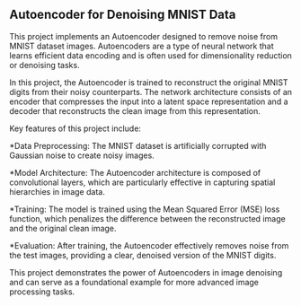 ## Autoencoder for Denoising MNIST Data

This project implements an Autoencoder designed to remove noise from MNIST dataset images. Autoencoders are a type of neural network that learns efficient data encoding and is often used for dimensionality reduction or denoising tasks.

In this project, the Autoencoder is trained to reconstruct the original MNIST digits from their noisy counterparts. The network architecture consists of an encoder that compresses the input into a latent space representation and a decoder that reconstructs the clean image from this representation.

Key features of this project include:

*Data Preprocessing: The MNIST dataset is artificially corrupted with Gaussian noise to create noisy images.

*Model Architecture: The Autoencoder architecture is composed of convolutional layers, which are particularly effective in capturing spatial 
hierarchies in image data.

*Training: The model is trained using the Mean Squared Error (MSE) loss function, which penalizes the difference between the reconstructed image and the original clean image.

*Evaluation: After training, the Autoencoder effectively removes noise from the test images, providing a clear, denoised version of the MNIST digits.

This project demonstrates the power of Autoencoders in image denoising and can serve as a foundational example for more advanced image processing tasks.

